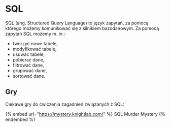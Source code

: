 # SQL 

SQL (ang. Structured Query Language) to język zapytań, za pomocą którego możemy komunikować się z silnikiem bazodanowym. Za pomocą zapytań SQL możemy m. in.:
- tworzyć nowe tabele,
- modyfikować tabele,
- usuwać tabele,
- pobierać dane,
- filtrować dane,
- grupować dane,
- sortować dane.

## Gry

Ciekawe gry do ćwiczenia zagadnień związanych z SQL:

{% embed url="https://mystery.knightlab.com/" %}
SQL Murder Mystery
{% endembed %}